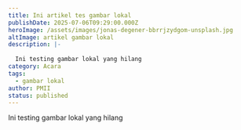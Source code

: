 ```yaml
---
title: Ini artikel tes gambar lokal
publishDate: 2025-07-06T09:29:00.000Z
heroImage: /assets/images/jonas-degener-bbrrjzydgom-unsplash.jpg
altImage: artikel gambar lokal
description: |-
  
  Ini testing gambar lokal yang hilang
category: Acara
tags:
  - gambar lokal
author: PMII
status: published
---
```

Ini testing gambar lokal yang hilang
